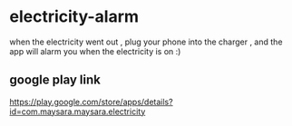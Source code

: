 # electricity-alarm
when the electricity went out , plug your phone into the charger ,
and the app will alarm you when the electricity is on :)
## google play link
https://play.google.com/store/apps/details?id=com.maysara.maysara.electricity
